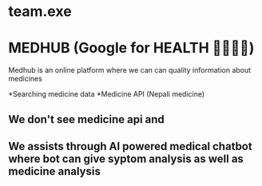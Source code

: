 # team.exe
# MEDHUB (Google for HEALTH 👩‍⚕️📝💊)
Medhub is an online platform where 
we can can quality information about 
medicines 

*Searching medicine data
*Medicine API (Nepali medicine)

We don't see medicine api and 
---------------------------------------------
We assists through AI powered medical chatbot 
where bot can give syptom analysis as well as 
medicine analysis 
---------------------------------------------

